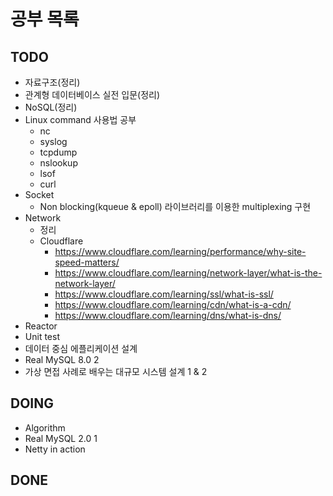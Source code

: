 # 공부 목록

## TODO

- 자료구조(정리)
- 관계형 데이터베이스 실전 입문(정리)
- NoSQL(정리)
- Linux command 사용법 공부
  - nc
  - syslog
  - tcpdump
  - nslookup
  - lsof
  - curl
- Socket
  - Non blocking(kqueue & epoll) 라이브러리를 이용한 multiplexing 구현
- Network
  - 정리
  - Cloudflare
    - <https://www.cloudflare.com/learning/performance/why-site-speed-matters/>
    - <https://www.cloudflare.com/learning/network-layer/what-is-the-network-layer/>
    - <https://www.cloudflare.com/learning/ssl/what-is-ssl/>
    - <https://www.cloudflare.com/learning/cdn/what-is-a-cdn/>
    - <https://www.cloudflare.com/learning/dns/what-is-dns/>
- Reactor
- Unit test
- 데이터 중심 에플리케이션 설계
- Real MySQL 8.0 2
- 가상 면접 사례로 배우는 대규모 시스템 설계 1 & 2

## DOING

- Algorithm
- Real MySQL 2.0 1
- Netty in action

## DONE
